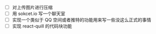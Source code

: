 - [ ] 对上传图片进行压缩
- [ ] 用 sokcet.io 写一个聊天室
- [ ] 实现一个类似于 QQ 空间或者推特的功能用来写一些没这么正式的事情
- [ ] 实现 react-quill 的代码块功能

